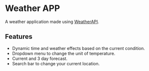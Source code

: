 # Weather APP
A weather application made using [WeatherAPI](https://www.weatherapi.com/).
## Features
* Dynamic time and weather effects based on the current condition.
* Dropdown menu to change the unit of temperature.
* Current and 3 day forecast.
* Search bar to change your current location.
